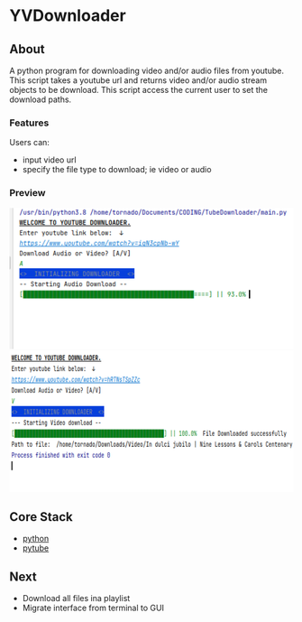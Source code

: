 <h1>YVDownloader</h1>

## About
A python program for downloading video and/or audio files from youtube.
This script takes a youtube url and returns video and/or audio stream objects to be download. 
This script access the current user to set the download paths.

<h3>Features</h3>
Users can: 
<ul>
<li>input video url</li>
<li>specify the file type to download; ie video or audio</li>
</ul>

<h3> Preview </h3>
<img src='assets/YVDownloader.png' height='250' width='600' >
<img src='assets/Completed.png' height='250' width='600' >


## Core Stack
<ul>
<li>
<a href='https://www.python.org/' >python</a>
</li>
<li>
<a href='https://pytube.io/en/latest/user/quickstart.html' >pytube</a>
</li>
</ul>

## Next
<ul>
<li> Download all files ina playlist</li>
<li> Migrate interface from terminal to GUI </li>
</ul>

